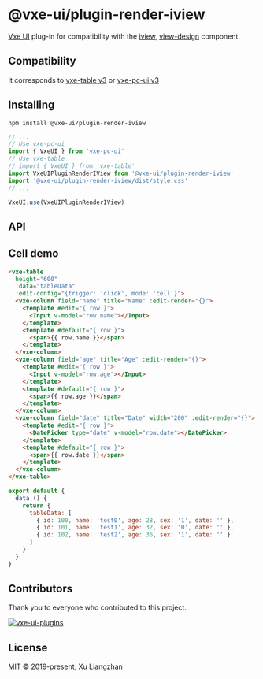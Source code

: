 # @vxe-ui/plugin-render-iview

[Vxe UI](https://vxeui.com/) plug-in for compatibility with the [iview](https://www.npmjs.com/package/iview), [view-design](https://www.npmjs.com/package/view-design) component.

## Compatibility

It corresponds to [vxe-table v3](https://www.npmjs.com/package/vxe-table) or [vxe-pc-ui v3](https://www.npmjs.com/package/vxe-pc-ui)  

## Installing

```shell
npm install @vxe-ui/plugin-render-iview
```

```javascript
// ...
// Use vxe-pc-ui
import { VxeUI } from 'vxe-pc-ui'
// Use vxe-table
// import { VxeUI } from 'vxe-table'
import VxeUIPluginRenderIView from '@vxe-ui/plugin-render-iview'
import '@vxe-ui/plugin-render-iview/dist/style.css'
// ...

VxeUI.use(VxeUIPluginRenderIView)
```

## API

## Cell demo

```html
<vxe-table
  height="600"
  :data="tableData"
  :edit-config="{trigger: 'click', mode: 'cell'}">
  <vxe-column field="name" title="Name" :edit-render="{}">
    <template #edit="{ row }">
      <Input v-model="row.name"></Input>
    </template>
    <template #default="{ row }">
      <span>{{ row.name }}</span>
    </template>
  </vxe-column>
  <vxe-column field="age" title="Age" :edit-render="{}">
    <template #edit="{ row }">
      <Input v-model="row.age"></Input>
    </template>
    <template #default="{ row }">
      <span>{{ row.age }}</span>
    </template>
  </vxe-column>
  <vxe-column field="date" title="Date" width="200" :edit-render="{}">
    <template #edit="{ row }">
      <DatePicker type="date" v-model="row.date"></DatePicker>
    </template>
    <template #default="{ row }">
      <span>{{ row.date }}</span>
    </template>
  </vxe-column>
</vxe-table>
```

```javascript
export default {
  data () {
    return {
      tableData: [
        { id: 100, name: 'test0', age: 28, sex: '1', date: '' },
        { id: 101, name: 'test1', age: 32, sex: '0', date: '' },
        { id: 102, name: 'test2', age: 36, sex: '1', date: '' }
      ]
    }
  }
}
```

## Contributors

Thank you to everyone who contributed to this project.

[![vxe-ui-plugins](https://contrib.rocks/image?repo=x-extends/vxe-ui-plugins)](https://github.com/x-extends/vxe-ui-plugins/graphs/contributors)

## License

[MIT](LICENSE) © 2019-present, Xu Liangzhan

